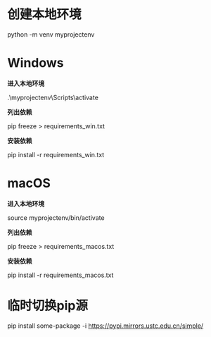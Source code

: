 # 创建本地环境

python -m venv myprojectenv


# Windows

**进入本地环境**

.\myprojectenv\Scripts\activate

**列出依赖**

pip freeze > requirements_win.txt

**安装依赖**

pip install -r requirements_win.txt

# macOS

**进入本地环境**

source myprojectenv/bin/activate

**列出依赖**

pip freeze > requirements_macos.txt

**安装依赖**

pip install -r requirements_macos.txt

# 临时切换pip源

pip install some-package -i https://pypi.mirrors.ustc.edu.cn/simple/